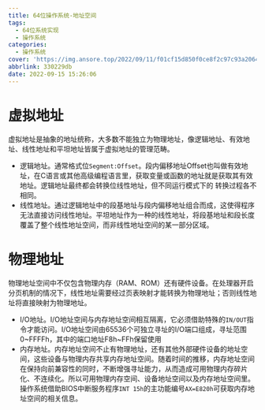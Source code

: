 ```yaml
---
title: 64位操作系统-地址空间
tags:
  - 64位系统实现
  - 操作系统
categories:
  - 操作系统
cover: 'https://img.ansore.top/2022/09/11/f01cf15d850f0ce8f2c97c93a206411c8d3bf927.png'
abbrlink: 330229db
date: 2022-09-15 15:26:06
---
```


# 虚拟地址

虚拟地址是抽象的地址统称，大多数不能独立为物理地址，像逻辑地址、有效地址、线性地址和平坦地址皆属于虚拟地址的管理范畴。

- 逻辑地址。通常格式位`Segment:Offset`。段内偏移地址Offset也叫做有效地址，在C语言或其他高级编程语言里，获取变量或函数的地址就是获取其有效地址。逻辑地址最终都会转换位线性地址，但不同运行模式下的 转换过程各不相同。
- 线性地址。通过逻辑地址中的段基地址与段内偏移地址组合而成，这使得程序无法直接访问线性地址。平坦地址作为一种的线性地址，将段基地址和段长度覆盖了整个线性地址空间，而非线性地址空间的某一部分区域。

# 物理地址

物理地址空间中不仅包含物理内存（RAM、ROM）还有硬件设备。在处理器开启分页机制的情况下，线性地址需要经过页表映射才能转换为物理地址；否则线性地址将直接映射为物理地址。

- I/O地址。I/O地址空间与内存地址空间相互隔离，它必须借助特殊的`IN/OUT`指令才能访问。I/O地址空间由65536个可独立寻址的I/O端口组成，寻址范围0\~FFFFh，其中的端口地址F8h\~FFh保留使用
- 内存地址。内存地址空间不止有物理地址，还有其他外部硬件设备的地址空间，这些设备与物理内存共享内存地址空间。随着时间的推移，内存地址空间在保持向前兼容性的同时，不断增强寻址能力，从而造成可用物理内存碎片化、不连续化。所以可用物理内存空间、设备地址空间以及内存地址空间里。操作系统借助BIOS中断服务程序`INT 15h`的主功能编号`AX=E820h`可获取内存地址空间的相关信息。
